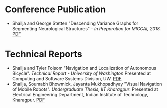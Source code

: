 
# Conference Publication
* Shailja and George Stetten "Descending Variance Graphs for Segmenting Neurological Structures" - _In Preparation for MICCAI, 2018._ [PDF](https://shailjasah.github.io/DVG.pdf)

# Technical Reports
* Shailja and Tyler Folsom "Navigation and Localization of Autonomous Bicycle". _Technical Report - University of Washington_  Presented at Computing and Software Systems Division, UW. [PDF](https://shailjasah.github.io/UW.pdf)
* Shailja, Soumabh Bhowmick, Jayanta Mukhopadhyay "Visual Navigation of Mobile Robots". _Undergraduate Thesis, IIT Kharagpur_. Presented at Electrical Engineering Department, Indian Institute of Technology, Kharagpur.  [PDF](https://shailjasah.github.io/IIT.pdf)

